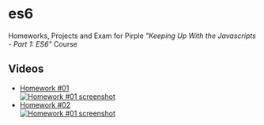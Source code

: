 # es6

Homeworks, Projects and Exam for Pirple _"Keeping Up With the Javascripts - Part 1: ES6"_ Course

## Videos

- [Homework #01  
  ![Homework #01 screenshot](https://img.youtube.com/vi/oIfk2V9M_bo/default.jpg)](https://youtu.be/oIfk2V9M_bo)
- [Homework #02  
  ![Homework #01 screenshot](https://img.youtube.com/vi/JTFirZ93CaM/default.jpg)](https://youtu.be/JTFirZ93CaM)
